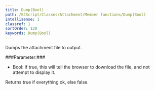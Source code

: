 ```yaml
---
title: Dump(Bool)
path: /EJScript/Classes/Attachment/Member functions/Dump(Bool)
intellisense: 1
classref: 1
sortOrder: 120
keywords: Dump(Bool)
---
```


Dumps the attachment file to output.



###Parameter:###


 - Bool: If true, this will tell the browser to download the file, and not attempt to display it.


Returns true if everything ok, else false.


